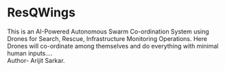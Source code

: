 # ResQWings
This is an AI-Powered Autonomous Swarm Co-ordination System using Drones for Search, Rescue, Infrastructure Monitoring Operations. Here Drones will co-ordinate among themselves and do everything with minimal human inputs....
<br>
Author- Arijit Sarkar.
